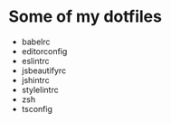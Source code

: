 # Some of my dotfiles

* babelrc
* editorconfig
* eslintrc
* jsbeautifyrc
* jshintrc
* stylelintrc
* zsh
* tsconfig
  